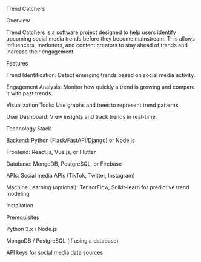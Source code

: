 Trend Catchers

Overview

Trend Catchers is a software project designed to help users identify upcoming social media trends before they become mainstream. This allows influencers, marketers, and content creators to stay ahead of trends and increase their engagement.

Features

Trend Identification: Detect emerging trends based on social media activity.

Engagement Analysis: Monitor how quickly a trend is growing and compare it with past trends.

Visualization Tools: Use graphs and trees to represent trend patterns.

User Dashboard: View insights and track trends in real-time.

Technology Stack

Backend: Python (Flask/FastAPI/Django) or Node.js

Frontend: React.js, Vue.js, or Flutter

Database: MongoDB, PostgreSQL, or Firebase

APIs: Social media APIs (TikTok, Twitter, Instagram)

Machine Learning (optional): TensorFlow, Scikit-learn for predictive trend modeling

Installation

Prerequisites

Python 3.x / Node.js

MongoDB / PostgreSQL (if using a database)

API keys for social media data sources
